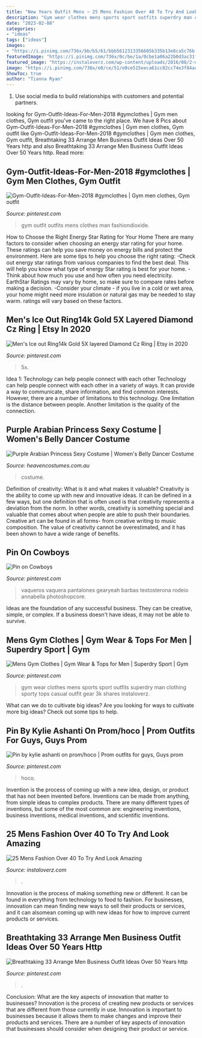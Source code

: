 ```yaml
---
title: "New Years Outfit Mens ~ 25 Mens Fashion Over 40 To Try And Look Amazing"
description: "Gym wear clothes mens sports sport outfits superdry man clothing sporty tops casual outfit gear 3k shares instaloverz"
date: "2023-02-08"
categories:
- "ideas"
tags: ["ideas"]
images:
- "https://i.pinimg.com/736x/bb/b5/61/bbb5612313356605b335b13e8ca5c76b.jpg"
featuredImage: "https://i.pinimg.com/736x/0c/be/1a/0cbe1a06a22b0d3ac31f6e3536f591cf.jpg"
featured_image: "https://instaloverz.com/wp-content/uploads/2016/08/2-mens-fashion-over-40.jpg"
image: "https://i.pinimg.com/736x/e0/ce/51/e0ce515eeca61cc82cc74e3f84ac3f2d.jpg"
ShowToc: true
author: "Tianna Ryan"
---
```



1. Use social media to build relationships with customers and potential partners.

	

		
looking for Gym-Outfit-Ideas-For-Men-2018 #gymclothes | Gym men clothes, Gym outfit you've came to the right place. We have 8 Pics about Gym-Outfit-Ideas-For-Men-2018 #gymclothes | Gym men clothes, Gym outfit like Gym-Outfit-Ideas-For-Men-2018 #gymclothes | Gym men clothes, Gym outfit, Breathtaking 33 Arrange Men Business Outfit Ideas Over 50 Years http and also Breathtaking 33 Arrange Men Business Outfit Ideas Over 50 Years http. Read more:
		
    
## Gym-Outfit-Ideas-For-Men-2018 #gymclothes | Gym Men Clothes, Gym Outfit

<img loading=lazy src="https://i.pinimg.com/736x/e0/ce/51/e0ce515eeca61cc82cc74e3f84ac3f2d.jpg" onerror="this.onerror=null;this.src='https://tse4.mm.bing.net/th?id=OIP.AdZu3Luu_1ytUETSoRUpmQHaOA&amp;pid=15.1';" alt="Gym-Outfit-Ideas-For-Men-2018 #gymclothes | Gym men clothes, Gym outfit">

_Source: pinterest.com_

>gym outfit outfits mens clothes man fashiondioxide. 

	

How to Choose the Right Energy Star Rating for Your Home
There are many factors to consider when choosing an energy star rating for your home. These ratings can help you save money on energy bills and protect the environment. Here are some tips to help you choose the right rating:
-Check out energy star ratings from various companies to find the best deal. This will help you know what type of energy Star rating is best for your home.
-Think about how much you use and how often you need electricity. EarthStar Ratings may vary by home, so make sure to compare rates before making a decision.
-Consider your climate - if you live in a cold or wet area, your home might need more insulation or natural gas may be needed to stay warm. ratings will vary based on these factors.

    
## Men&#039;s Ice Out Ring14k Gold 5X Layered Diamond Cz Ring | Etsy In 2020

<img loading=lazy src="https://i.pinimg.com/736x/89/3c/da/893cda5f29f9313970399188a6997a3a.jpg" onerror="this.onerror=null;this.src='https://tse4.mm.bing.net/th?id=OIP.DUwF2DbQ8EcxIZiTNxLCUAHaJ4&amp;pid=15.1';" alt="Men&#039;s Ice out Ring14k Gold 5X layered Diamond Cz Ring | Etsy in 2020">

_Source: pinterest.com_

>5x. 

	

Idea 1: Technology can help people connect with each other
Technology can help people connect with each other in a variety of ways. It can provide a way to communicate, share information, and find common interests. However, there are a number of limitations to this technology. One limitation is the distance between people. Another limitation is the quality of the connection.

    
## Purple Arabian Princess Sexy Costume | Women&#039;s Belly Dancer Costume

<img loading=lazy src="https://www.heavencostumes.com.au/media/catalog/product/cache/3ca7c4de79fd9294a778cbfdebc9dde4/s/m/smf-24702-women-s-purple-sexy-arabian-princess-dress-up-fancy-dress-costume-side-1500.jpg" onerror="this.onerror=null;this.src='https://tse2.mm.bing.net/th?id=OIP.BFGB5lHt45zYMIZThQhzxwHaNG&amp;pid=15.1';" alt="Purple Arabian Princess Sexy Costume | Women&#039;s Belly Dancer Costume">

_Source: heavencostumes.com.au_

>costume. 

	

Definition of creativity: What is it and what makes it valuable?
Creativity is the ability to come up with new and innovative ideas. It can be defined in a few ways, but one definition that is often used is that creativity represents a deviation from the norm. In other words, creativity is something special and valuable that comes about when people are able to push their boundaries. Creative art can be found in all forms- from creative writing to music composition. The value of creativity cannot be overestimated, and it has been shown to have a wide range of benefits.

    
## Pin On Cowboys

<img loading=lazy src="https://i.pinimg.com/736x/0c/be/1a/0cbe1a06a22b0d3ac31f6e3536f591cf.jpg" onerror="this.onerror=null;this.src='https://tse2.mm.bing.net/th?id=OIP.tnf4QE5l38SNlK7xG9hwQwHaM1&amp;pid=15.1';" alt="Pin on Cowboys">

_Source: pinterest.com_

>vaqueros vaquera pantalones gearyeah barbas testosterona rodeio annabella photoshopcore. 

	

Ideas are the foundation of any successful business. They can be creative, simple, or complex. If a business doesn't have ideas, it may not be able to survive.

    
## Mens Gym Clothes | Gym Wear &amp; Tops For Men | Superdry Sport | Gym

<img loading=lazy src="https://i.pinimg.com/736x/1f/59/ec/1f59eccef80f136bbd50052385ab765d--mens-gym-clothes-gym-wear.jpg" onerror="this.onerror=null;this.src='https://tse3.mm.bing.net/th?id=OIP.oJFx6dcPXRIgkJdIpIjbzQHaLZ&amp;pid=15.1';" alt="Mens Gym Clothes | Gym Wear &amp; Tops for Men | Superdry Sport | Gym">

_Source: pinterest.com_

>gym wear clothes mens sports sport outfits superdry man clothing sporty tops casual outfit gear 3k shares instaloverz. 

	

What can we do to cultivate big ideas?
Are you looking for ways to cultivate more big ideas? Check out some tips to help.

    
## Pin By Kylie Ashanti On Prom/hoco | Prom Outfits For Guys, Guys Prom

<img loading=lazy src="https://i.pinimg.com/736x/bb/b5/61/bbb5612313356605b335b13e8ca5c76b.jpg" onerror="this.onerror=null;this.src='https://tse4.mm.bing.net/th?id=OIP.lccUOkQn6POaL5dX_-rdaQHaJ3&amp;pid=15.1';" alt="Pin by kylie ashanti on prom/hoco | Prom outfits for guys, Guys prom">

_Source: pinterest.com_

>hoco. 

	

Invention is the process of coming up with a new idea, design, or product that has not been invented before. Inventions can be made from anything, from simple ideas to complex products. There are many different types of inventions, but some of the most common are: engineering inventions, business inventions, medical inventions, and scientific inventions.

    
## 25 Mens Fashion Over 40 To Try And Look Amazing

<img loading=lazy src="https://instaloverz.com/wp-content/uploads/2016/08/2-mens-fashion-over-40.jpg" onerror="this.onerror=null;this.src='https://tse4.mm.bing.net/th?id=OIP.NhiIl5UaxIAXtnkx4X-3hAHaLH&amp;pid=15.1';" alt="25 Mens Fashion Over 40 To Try And Look Amazing">

_Source: instaloverz.com_

>. 

	

Innovation is the process of making something new or different. It can be found in everything from technology to food to fashion. For businesses, innovation can mean finding new ways to sell their products or services, and it can alsomean coming up with new ideas for how to improve current products or services.

    
## Breathtaking 33 Arrange Men Business Outfit Ideas Over 50 Years Http

<img loading=lazy src="https://i.pinimg.com/736x/cc/69/48/cc6948fa0b26762e0174266ede6f742f.jpg" onerror="this.onerror=null;this.src='https://tse4.mm.bing.net/th?id=OIP.yiPAZrRcNdQvIdwfsWQsvgHaLH&amp;pid=15.1';" alt="Breathtaking 33 Arrange Men Business Outfit Ideas Over 50 Years http">

_Source: pinterest.com_

>. 

	

Conclusion: What are the key aspects of innovation that matter to businesses?
Innovation is the process of creating new products or services that are different from those currently in use. Innovation is important to businesses because it allows them to make changes and improve their products and services. There are a number of key aspects of innovation that businesses should consider when designing their product or service.

